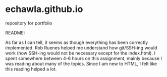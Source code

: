 echawla.github.io
=================

repository for portfolio


README:

As far as I can tell, it seems as though everything has been correctly implemented. Rob Ruenes helped me understand how git/SSH-ing would work (how SSH-ing would not be necessary except for the index.html). I spent somewhere between 4-6 hours on this assignment, mainly because I was reading about many of the topics. Since I am new to HTML, I felt like this reading helped a lot.